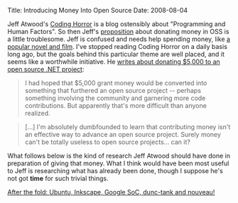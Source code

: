 Title: Introducing Money Into Open Source
Date: 2008-08-04

Jeff Atwood's [Coding Horror][1] is a blog ostensibly about "Programming and
Human Factors". So then Jeff's [proposition][2] about donating money in OSS is
a little troublesome. Jeff is confused and needs help spending money, like [ a
popular novel and film][3]. I've stopped reading Coding Horror on a daily
basis long ago, but the goals behind this particular theme are well placed,
and it seems like a worthwhile initiative. He [writes about donating $5,000 to
an open source .NET project][4]:

> I had hoped that $5,000 grant money would be converted into something that
furthered an open source project -- perhaps something involving the community
and garnering more code contributions. But apparently that's more difficult
than anyone realized.

>[...] I'm absolutely dumbfounded to learn that contributing money isn't
an effective way to advance an open source project. Surely money can't be
totally useless to open source projects... can it?

What follows below is the kind of research Jeff Atwood should have done in
preparation of giving that money. What I think would have been most useful to
Jeff is researching what has already been done, though I suppose he's not got
**time** for such trivial things.

[After the fold: Ubuntu, Inkscape, Google SoC, dunc-tank and nouveau!][5]

   [1]: http://www.codinghorror.com

   [2]: http://www.codinghorror.com/blog/archives/000893.html

   [3]: http://en.wikipedia.org/wiki/Brewster's_Millions

   [4]: http://www.codinghorror.com/blog/archives/001158.html

   [5]: http://jldugger.livejournal.com/13395.html

